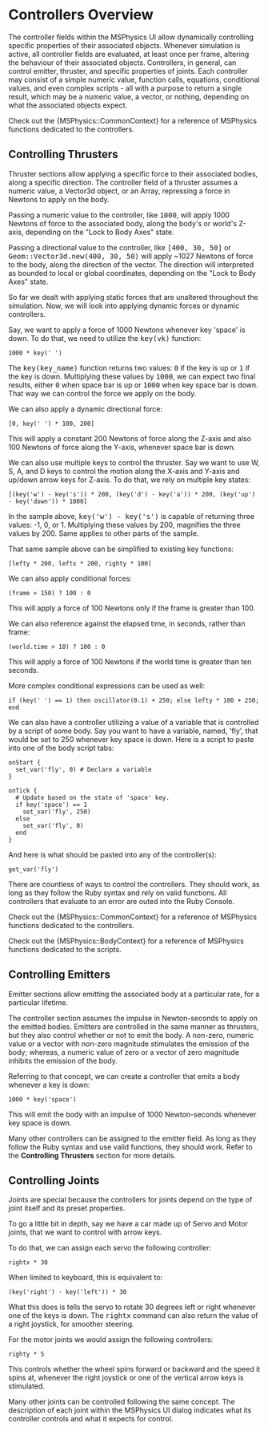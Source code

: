 # Controllers Overview

The controller fields within the MSPhysics UI allow dynamically controlling
specific properties of their associated objects. Whenever simulation is active,
all controller fields are evaluated, at least once per frame, altering the
behaviour of their associated objects. Controllers, in general, can control
emitter, thruster, and specific properties of joints. Each controller may
consist of a simple numeric value, function calls, equations, conditional
values, and even complex scripts - all with a purpose to return a single result,
which may be a numeric value, a vector, or nothing, depending on what the
associated objects expect.

Check out the {MSPhysics::CommonContext} for a reference of MSPhysics functions
dedicated to the controllers.


## Controlling Thrusters

Thruster sections allow applying a specific force to their associated bodies,
along a specific direction. The controller field of a thruster assumes a numeric
value, a Vector3d object, or an Array, repressing a force in Newtons to apply on
the body.

Passing a numeric value to the controller, like <tt>1000</tt>, will apply 1000
Newtons of force to the associated body, along the body's or world's Z-axis,
depending on the "Lock to Body Axes" state.

Passing a directional value to the controller, like <tt>[400, 30, 50]</tt> or
<tt>Geom::Vector3d.new(400, 30, 50)</tt> will apply ~1027 Newtons of force to
the body, along the direction of the vector. The direction will interpreted as
bounded to local or global coordinates, depending on the "Lock to Body Axes"
state.

So far we dealt with applying static forces that are unaltered throughout the
simulation. Now, we will look into applying dynamic forces or dynamic
controllers.

Say, we want to apply a force of 1000 Newtons whenever key 'space' is down. To
do that, we need to utilize the <tt>key(vk)</tt> function:

    1000 * key(' ')

The <tt>key(key_name)</tt> function returns two values: <tt>0</tt> if the key is
up or <tt>1</tt> if the key is down. Multiplying these values by <tt>1000</tt>,
we can expect two final results, either <tt>0</tt> when space bar is up or
<tt>1000</tt> when key space bar is down. That way we can control the force we
apply on the body.

We can also apply a dynamic directional force:

    [0, key(' ') * 100, 200]

This will apply a constant 200 Newtons of force along the Z-axis and also 100
Newtons of force along the Y-axis, whenever space bar is down.

We can also use multiple keys to control the thruster. Say we want to use W, S,
A, and D keys to control the motion along the X-axis and Y-axis and up/down
arrow keys for Z-axis. To do that, we rely on multiple key states:

    [(key('w') - key('s')) * 200, (key('d') - key('a')) * 200, (key('up') - key('down')) * 1000]

In the sample above, <tt>key('w') - key('s')</tt> is capable of returning three
values: -1, 0, or 1. Multiplying these values by 200, magnifies the three values
by 200. Same applies to other parts of the sample.

That same sample above can be simplified to existing key functions:

    [lefty * 200, leftx * 200, righty * 100]

We can also apply conditional forces:

    (frame > 150) ? 100 : 0

This will apply a force of 100 Newtons only if the frame is greater than 100.

We can also reference against the elapsed time, in seconds, rather than frame:

    (world.time > 10) ? 100 : 0

This will apply a force of 100 Newtons if the world time is greater than ten
seconds.

More complex conditional expressions can be used as well:

    if (key(' ') == 1) then oscillator(0.1) + 250; else lefty * 100 + 250; end

We can also have a controller utilizing a value of a variable that is controlled
by a script of some body. Say you want to have a variable, named, 'fly', that
would be set to 250 whenever key space is down. Here is a script to paste into
one of the body script tabs:

    onStart {
      set_var('fly', 0) # Declare a variable
    }

    onTick {
      # Update based on the state of 'space' key.
      if key('space') == 1
        set_var('fly', 250)
      else
        set_var('fly', 0)
      end
    }

And here is what should be pasted into any of the controller(s):

    get_var('fly')

There are countless of ways to control the controllers. They should work, as
long as they follow the Ruby syntax and rely on valid functions. All controllers
that evaluate to an error are outed into the Ruby Console.

Check out the {MSPhysics::CommonContext} for a reference of MSPhysics functions
dedicated to the controllers.

Check out the {MSPhysics::BodyContext} for a reference of MSPhysics functions
dedicated to the scripts.


## Controlling Emitters

Emitter sections allow emitting the associated body at a particular rate, for a
particular lifetime.

The controller section assumes the impulse in Newton-seconds to apply on the
emitted bodies. Emitters are controlled in the same manner as thrusters, but
they also control whether or not to emit the body. A non-zero, numeric value or
a vector with non-zero magnitude stimulates the emission of the body; whereas, a
numeric value of zero or a vector of zero magnitude inhibits the emission of the
body.

Referring to that concept, we can create a controller that emits a body whenever
a key is down:

    1000 * key('space')

This will emit the body with an impulse of 1000 Newton-seconds whenever key
space is down.

Many other controllers can be assigned to the emitter field. As long as they
follow the Ruby syntax and use valid functions, they should work. Refer to the
<b>Controlling Thrusters</b> section for more details.


## Controlling Joints

Joints are special because the controllers for joints depend on the type of
joint itself and its preset properties.

To go a little bit in depth, say we have a car made up of Servo and Motor
joints, that we want to control with arrow keys.

To do that, we can assign each servo the following controller:

    rightx * 30

When limited to keyboard, this is equivalent to:

    (key('right') - key('left')) * 30

What this does is tells the servo to rotate 30 degrees left or right whenever
one of the keys is down. The <tt>rightx</tt> command can also return the value
of a right joystick, for smoother steering.

For the motor joints we would assign the following controllers:

    righty * 5

This controls whether the wheel spins forward or backward and the speed it spins
at, whenever the right joystick or one of the vertical arrow keys is stimulated.

Many other joints can be controlled following the same concept. The description
of each joint within the MSPhysics UI dialog indicates what its controller
controls and what it expects for control.
